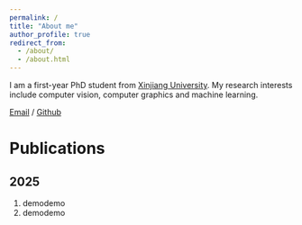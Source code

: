 ```yaml
---
permalink: /
title: "About me"
author_profile: true
redirect_from: 
  - /about/
  - /about.html
---
```


I am a first-year PhD student from [Xinjiang University](https://www.xju.edu.cn/). My research interests include computer vision, computer graphics and machine learning.

[Email](liboyuan@stu.xju.edu.cn) / [Github](https://github.com/liboyuan17)

# Publications

## 2025
1. demodemo
2. demodemo
